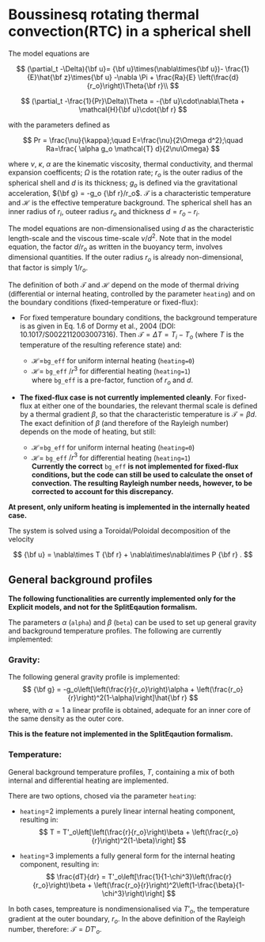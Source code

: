 # Boussinesq rotating thermal convection(RTC) in a spherical shell


The model equations are

$$
(\partial_t -\Delta){\bf u}= {\bf u}\times(\nabla\times{\bf u})- \frac{1}{E}\hat{\bf z}\times{\bf u}  -\nabla \Pi + \frac{Ra}{E} \left(\frac{d}{r_o}\right)\Theta{\bf r}\\
$$

$$
(\partial_t -\frac{1}{Pr}\Delta)\Theta = -{\bf u}\cdot\nabla\Theta + \mathcal{H}{\bf u}\cdot{\bf r}
$$

with the parameters defined as

$$
Pr = \frac{\nu}{\kappa};\quad E=\frac{\nu}{2\Omega d^2};\quad Ra=\frac{ \alpha g_o \mathcal{T} d}{2\nu\Omega}
$$

where $\nu$, $\kappa$, $\alpha$ are the kinematic viscosity, thermal conductivity, and thermal expansion coefficents; $\Omega$ is the rotation rate; $r_o$ is the outer radius of the spherical shell and $d$ is its thickness; $g_o$ is defined via the gravitational acceleration, ${\bf g} = -g_o {\bf r}/r_o$. $\mathcal{T}$ is a characteristic temperature and $\mathcal{H}$ is the effective temperature background. The spherical shell has an inner radius of $r_i$, outeer radius $r_o$ and thickness $d=r_o-r_i$.

The model equations are non-dimensionalised using $d$ as the characteristic length-scale and the viscous time-scale $\nu/d^2$. Note that in the model equation, the factor $d/r_o$ as written in the buoyancy term, involves dimensional quantities. If the outer radius $r_o$ is already non-dimensional, that factor is simply $1/r_o$.

The definition of both $\mathcal{T}$ and $\mathcal{H}$ depend on the mode of thermal driving (differential or internal heating, controlled by the parameter `heating`) and on the boundary conditions (fixed-temperature or fixed-flux):

- For fixed temperature boundary conditions, the background temperature is as given in Eq. 1.6 of Dormy et al., 2004 (DOI: 10.1017/S0022112003007316). Then $\mathcal{T} = \Delta T = T_i - T_o$ (where $T$ is the temperature of the resulting reference state) and:
    + $\mathcal{H}=$`bg_eff` for uniform internal heating (`heating=0`)
    + $\mathcal{H}=$ `bg_eff` $/r^3$ for differential heating (`heating=1`)  
where `bg_eff` is a pre-factor, function of $r_o$ and $d$.

- **The fixed-flux case is not currently implemented cleanly**. For fixed-flux at either one of the boundaries, the relevant thermal scale is defined by a thermal gradient $\beta$, so that the characteristic temperature is $\mathcal{T}=\beta d$. The exact definition of $\beta$ (and therefore of the Rayleigh number) depends on the mode of heating, but still:
    + $\mathcal{H}=$`bg_eff` for uniform internal heating (`heating=0`)
    + $\mathcal{H}=$ `bg_eff` $/r^3$ for differential heating (`heating=1`)  
**Currently the correct** `bg_eff` **is not implemented for fixed-flux conditions, but the code can still be used to calculate the onset of convection. The resulting Rayleigh number needs, however, to be corrected to account for this discrepancy.**


**At present, only uniform heating is implemented in the internally heated case.**

The system is solved using a Toroidal/Poloidal decomposition of the velocity

$$
{\bf u} = \nabla\times T {\bf r} + \nabla\times\nabla\times P {\bf r} .
$$


## General background profiles

**The following functionalities are currently implemented only for the Explicit models, and not for the SplitEqaution formalism.**

The parameters $\alpha$ (`alpha`) and $\beta$ (`beta`) can be used to set up general gravity and background temperature profiles. The following are currently implemented:

### Gravity:
The following general gravity profile is implemented:
$$
{\bf g} = -g_o\left[\left(\frac{r}{r_o}\right)\alpha + \left(\frac{r_o}{r}\right)^2(1-\alpha)\right]\hat{\bf r}
$$
where, with $\alpha=1$ a linear profile is obtained, adequate for an inner core of the same density as the outer core.

**This is the feature not implemented in the SplitEqaution formalism.**

### Temperature:

General background temperature profiles, $T$, containing a mix of both internal and differential heating are implemented.

There are two options, chosed via the parameter `heating`:

- `heating`=2 implements a purely linear internal heating component, resulting in:
$$
T = T'_o\left[\left(\frac{r}{r_o}\right)\beta + \left(\frac{r_o}{r}\right)^2(1-\beta)\right]
$$

- `heating`=3 implements a fully general form for the  internal heating component, resulting in:
$$
\frac{dT}{dr} = T'_o\left[\frac{1}{1-\chi^3}\left(\frac{r}{r_o}\right)\beta + \left(\frac{r_o}{r}\right)^2\left(1-\frac{\beta}{1-\chi^3}\right)\right]
$$

In both cases, tempreature is nondimensionalised via $T'_o$, the temperature gradient at the outer boundary, $r_o$. In the above definition of the Rayleigh number, therefore: $\mathcal{T} = D T'_o$.